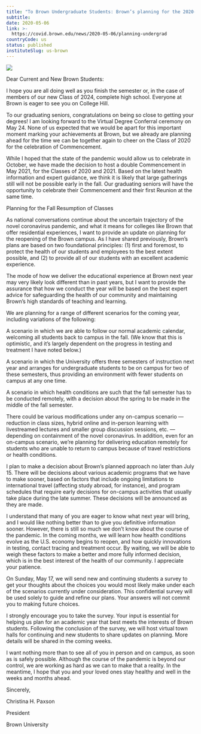 ```yaml
---
title: "To Brown Undergraduate Students: Brown’s planning for the 2020-21 academic year"
subtitle: 
date: 2020-05-06
link: >-
  https://covid.brown.edu/news/2020-05-06/planning-undergrad
countryCode: us
status: published
instituteSlug: us-brown
---
```

![](https://covid.brown.edu/themes/custom/brown/static/apple-touch-icon.png)

Dear Current and New Brown Students:

I hope you are all doing well as you finish the semester or, in the case of members of our new Class of 2024, complete high school. Everyone at Brown is eager to see you on College Hill.

To our graduating seniors, congratulations on being so close to getting your degrees! I am looking forward to the Virtual Degree Conferral ceremony on May 24. None of us expected that we would be apart for this important moment marking your achievements at Brown, but we already are planning ahead for the time we can be together again to cheer on the Class of 2020 for the celebration of Commencement.

While I hoped that the state of the pandemic would allow us to celebrate in October, we have made the decision to host a double Commencement in May 2021, for the Classes of 2020 and 2021. Based on the latest health information and expert guidance, we think it is likely that large gatherings still will not be possible early in the fall. Our graduating seniors will have the opportunity to celebrate their Commencement and their first Reunion at the same time.

Planning for the Fall Resumption of Classes

As national conversations continue about the uncertain trajectory of the novel coronavirus pandemic, and what it means for colleges like Brown that offer residential experiences, I want to provide an update on planning for the reopening of the Brown campus. As I have shared previously, Brown’s plans are based on two foundational principles: (1) first and foremost, to protect the health of our students and employees to the best extent possible, and (2) to provide all of our students with an excellent academic experience.

The mode of how we deliver the educational experience at Brown next year may very likely look different than in past years, but I want to provide the assurance that how we conduct the year will be based on the best expert advice for safeguarding the health of our community and maintaining Brown’s high standards of teaching and learning.

We are planning for a range of different scenarios for the coming year, including variations of the following:

A scenario in which we are able to follow our normal academic calendar, welcoming all students back to campus in the fall. (We know that this is optimistic, and it’s largely dependent on the progress in testing and treatment I have noted below.)

A scenario in which the University offers three semesters of instruction next year and arranges for undergraduate students to be on campus for two of these semesters, thus providing an environment with fewer students on campus at any one time.

A scenario in which health conditions are such that the fall semester has to be conducted remotely, with a decision about the spring to be made in the middle of the fall semester.

There could be various modifications under any on-campus scenario — reduction in class sizes, hybrid online and in-person learning with livestreamed lectures and smaller group discussion sessions, etc. — depending on containment of the novel coronavirus. In addition, even for an on-campus scenario, we’re planning for delivering education remotely for students who are unable to return to campus because of travel restrictions or health conditions.

I plan to make a decision about Brown’s planned approach no later than July 15. There will be decisions about various academic programs that we have to make sooner, based on factors that include ongoing limitations to international travel (affecting study abroad, for instance), and program schedules that require early decisions for on-campus activities that usually take place during the late summer. These decisions will be announced as they are made.

I understand that many of you are eager to know what next year will bring, and I would like nothing better than to give you definitive information sooner. However, there is still so much we don’t know about the course of the pandemic. In the coming months, we will learn how health conditions evolve as the U.S. economy begins to reopen, and how quickly innovations in testing, contact tracing and treatment occur. By waiting, we will be able to weigh these factors to make a better and more fully informed decision, which is in the best interest of the health of our community. I appreciate your patience.

On Sunday, May 17, we will send new and continuing students a survey to get your thoughts about the choices you would most likely make under each of the scenarios currently under consideration. This confidential survey will be used solely to guide and refine our plans. Your answers will not commit you to making future choices.

I strongly encourage you to take the survey. Your input is essential for helping us plan for an academic year that best meets the interests of Brown students. Following the conclusion of the survey, we will host virtual town halls for continuing and new students to share updates on planning. More details will be shared in the coming weeks.

I want nothing more than to see all of you in person and on campus, as soon as is safely possible. Although the course of the pandemic is beyond our control, we are working as hard as we can to make that a reality. In the meantime, I hope that you and your loved ones stay healthy and well in the weeks and months ahead.

Sincerely,

Christina H. Paxson

President

Brown University
